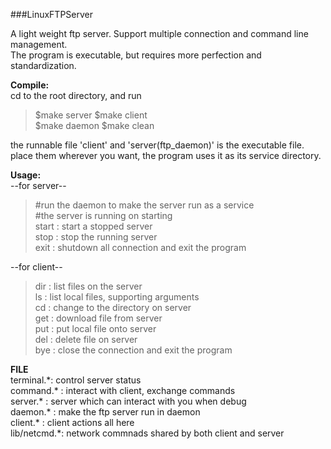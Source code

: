 ###LinuxFTPServer

A light weight ftp server. Support multiple connection and command line management.  
The program is executable, but requires more perfection and standardization.  
  
   
   
__Compile:__  
cd to the root directory, and run
> $make server 
> $make client  
> $make daemon
> $make clean 

the runnable file 'client' and 'server(ftp\_daemon)' is the executable file.   
place them wherever you want, the program uses it as its service directory.   
  
__Usage:__  
--for server--  
> \#run the daemon to make the server run as a service   
> \#the server is running on starting  
> start : start a stopped server  
> stop  : stop the running server  
> exit  : shutdown all connection and exit the program  
   
--for client--  
> dir : list files on the server  
> ls  : list local files, supporting arguments  
> cd  : change to the directory on server  
> get : download file from server  
> put : put local file onto server  
> del : delete file on server  
> bye : close the connection and exit the program   

__FILE__  
terminal.\*: control server status  
command.\* : interact with client, exchange commands   
server.\*  : server which can interact with you when debug    
daemon.\*  : make the ftp server run in daemon  
client.\*  : client actions all here  
lib/netcmd.\*: network commnads shared by both client and server  
